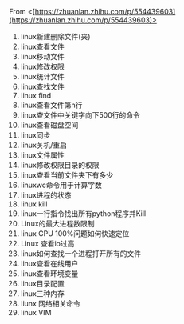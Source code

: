 From <[https://zhuanlan.zhihu.com/p/554439603](https://zhuanlan.zhihu.com/p/554439603)>

1. linux新建删除文件(夹)  
2. linux查看文件  
3. linux移动文件  
4. linux修改权限  
5. linux统计文件  
6. linux查找文件  
7. linux find  
8. linux查看文件第n行  
9. linux查文件中关键字向下500行的命令  
10. linux查看磁盘空间  
11. linux同步  
12. linux关机/重启  
13. linux文件属性  
14. linux修改权限目录的权限  
15. linux查看当前文件夹下有多少  
16. linuxwc命令用于计算字数  
17. linux进程的状态  
18. linux kill  
19. linux一行指令找出所有python程序并Kill  
20. Linux的最大进程数限制  
21. linux CPU 100%问题如何快速定位  
22. Linux 查看io过高  
23. linux如何查找一个进程打开所有的文件   
24. linux查看在线用户  
25. linux查看环境变量  
26. linux目录配置  
27. linux三种内存  
28. liunx 网络相关命令  
29. linux VIM
